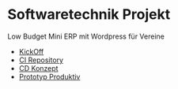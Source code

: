 # Softwaretechnik Projekt
Low Budget Mini ERP mit Wordpress für Vereine

* [KickOff](https://github.com/TiloKar/SoftProDoc/main/kickoff.md)
* [CI Repository](https://github.com/TiloKar/SoftProDoc/main/CI.md)
* [CD Konzept](https://github.com/TiloKar/SoftProDoc/main/CD.md)
* [Prototyp Produktiv](http://a51.av-zeesen-seeblick.de/)
